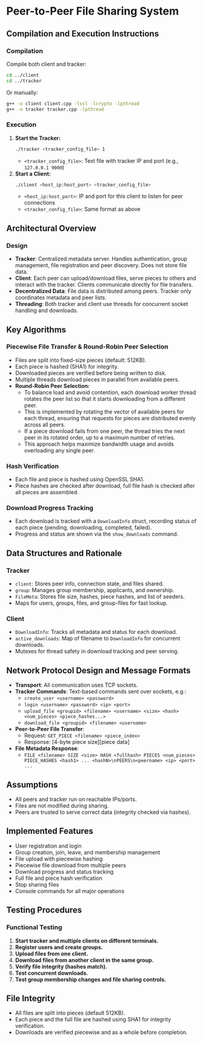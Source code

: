 
# Peer-to-Peer File Sharing System

## Compilation and Execution Instructions

### Compilation
Compile both client and tracker:
```bash
cd ../client
cd ../tracker
```
Or manually:
```bash
g++ -o client client.cpp -lssl -lcrypto -lpthread
g++ -o tracker tracker.cpp -lpthread
```

### Execution
1. **Start the Tracker:**
   ```bash
   ./tracker <tracker_config_file> 1
   ```
   - `<tracker_config_file>`: Text file with tracker IP and port (e.g., `127.0.0.1 9000`)
2. **Start a Client:**
   ```bash
   ./client <host_ip:host_port> <tracker_config_file>
   ```
   - `<host_ip:host_port>`: IP and port for this client to listen for peer connections
   - `<tracker_config_file>`: Same format as above

## Architectural Overview

### Design
- **Tracker**: Centralized metadata server. Handles authentication, group management, file registration and peer discovery. Does not store file data.
- **Client**: Each peer can upload/download files, serve pieces to others and interact with the tracker. Clients communicate directly for file transfers.
- **Decentralized Data**: File data is distributed among peers. Tracker only coordinates metadata and peer lists.
- **Threading**: Both tracker and client use threads for concurrent socket handling and downloads.

## Key Algorithms


### Piecewise File Transfer & Round-Robin Peer Selection
- Files are split into fixed-size pieces (default: 512KB).
- Each piece is hashed (SHA1) for integrity.
- Downloaded pieces are verified before being written to disk.
- Multiple threads download pieces in parallel from available peers.
- **Round-Robin Peer Selection:**
  - To balance load and avoid contention, each download worker thread rotates the peer list so that it starts downloading from a different peer.
  - This is implemented by rotating the vector of available peers for each thread, ensuring that requests for pieces are distributed evenly across all peers.
  - If a piece download fails from one peer, the thread tries the next peer in its rotated order, up to a maximum number of retries.
  - This approach helps maximize bandwidth usage and avoids overloading any single peer.

### Hash Verification
- Each file and piece is hashed using OpenSSL SHA1.
- Piece hashes are checked after download, full file hash is checked after all pieces are assembled.

### Download Progress Tracking
- Each download is tracked with a `DownloadInfo` struct, recording status of each piece (pending, downloading, completed, failed).
- Progress and status are shown via the `show_downloads` command.

## Data Structures and Rationale

### Tracker
- `client`: Stores peer info, connection state, and files shared.
- `group`: Manages group membership, applicants, and ownership.
- `FileMeta`: Stores file size, hashes, piece hashes, and list of seeders.
- Maps for users, groups, files, and group-files for fast lookup.

### Client
- `DownloadInfo`: Tracks all metadata and status for each download.
- `active_downloads`: Map of filename to `DownloadInfo` for concurrent downloads.
- Mutexes for thread safety in download tracking and peer serving.

## Network Protocol Design and Message Formats

- **Transport**: All communication uses TCP sockets.
- **Tracker Commands**: Text-based commands sent over sockets, e.g.:
  - `create_user <username> <password>`
  - `login <username> <password> <ip> <port>`
  - `upload_file <groupid> <filename> <username> <size> <hash> <num_pieces> <piece_hashes...>`
  - `download_file <groupid> <filename> <username>`
- **Peer-to-Peer File Transfer**:
  - Request: `GET_PIECE <filename> <piece_index>`
  - Response: [4-byte piece size][piece data]
- **File Metadata Response**:
  - `FILE <filename> SIZE <size> HASH <fullhash> PIECES <num_pieces> PIECE_HASHES <hash1> ... <hashN>\nPEERS\n<peername> <ip> <port> ...`

## Assumptions
- All peers and tracker run on reachable IPs/ports.
- Files are not modified during sharing.
- Peers are trusted to serve correct data (integrity checked via hashes).

## Implemented Features
- User registration and login
- Group creation, join, leave, and membership management
- File upload with piecewise hashing
- Piecewise file download from multiple peers
- Download progress and status tracking
- Full file and piece hash verification
- Stop sharing files
- Console commands for all major operations

## Testing Procedures

### Functional Testing
1. **Start tracker and multiple clients on different terminals.**
2. **Register users and create groups.**
3. **Upload files from one client.**
4. **Download files from another client in the same group.**
5. **Verify file integrity (hashes match).**
6. **Test concurrent downloads.**
7. **Test group membership changes and file sharing controls.**

## File Integrity
- All files are split into pieces (default 512KB).
- Each piece and the full file are hashed using SHA1 for integrity verification.
- Downloads are verified piecewise and as a whole before completion.
